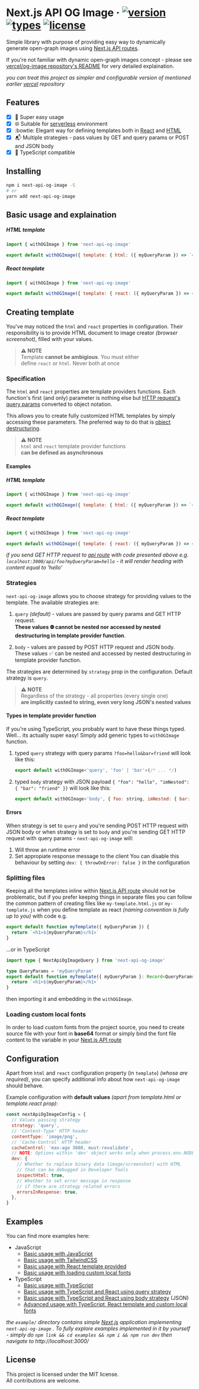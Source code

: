 # Next.js API OG Image &middot; [![version](https://badgen.net/npm/v/next-api-og-image)](https://www.npmjs.com/package/next-api-og-image) [![types](https://badgen.net/npm/types/next-api-og-image)](https://www.npmjs.com/package/next-api-og-image) [![license](https://badgen.net/npm/license/next-api-og-image)](https://github.com/neg4n/next-api-og-image/blob/main/LICENSE)

Simple library with purpose of providing easy way to dynamically  
generate open-graph images using [Next.js API routes][next-api-routes].

If you're not familiar with dynamic open-graph images concept - please see [vercel/og-image repository's README][vercel-og-image] for very detailed explaination.

_you can treat this project as simpler and configurable version of mentioned earlier [vercel][vercel] repository_

## Features

- [x] 🐄 Super easy usage
- [x] 🌐 Suitable for [serverless][vercel-serverless] environment
- [x] :bowtie: Elegant way for defining templates both in [React][react] and [HTML][html]
- [x] 📬 Multiple strategies - pass values by GET and query params or POST and JSON body
- [x] 🥷 TypeScript compatible

## Installing

```sh
npm i next-api-og-image -S
# or
yarn add next-api-og-image
```

## Basic usage and explaination

##### HTML template

```js
import { withOGImage } from 'next-api-og-image'

export default withOGImage({ template: { html: ({ myQueryParam }) => `<h1>${myQueryParam}</h1>` } })
```

##### React template

```js
import { withOGImage } from 'next-api-og-image'

export default withOGImage({ template: { react: ({ myQueryParam }) => <h1>{myQueryParam}</h1> } })
```

## Creating template

You've may noticed the `html` and `react` properties in configuration. Their responsibility is to provide HTML document to image creator _(browser screenshot)_, filled with your values.

> **⚠️ NOTE**  
> Template **cannot be ambigious**. You must either  
> define `react` or `html`. Never both at once

### Specification

The `html` and `react` properties are template providers functions. Each function's first (and only) parameter is nothing else but [HTTP request's query params][query-params] converted to object notation.

This allows you to create fully customized HTML templates by simply accessing these parameters. The preferred way to do that is [object destructuring][object-destructuring].

> **⚠️ NOTE**  
> `html` and `react` template provider functions  
> **can be defined as asynchronous**

#### Examples

##### HTML template

```js
import { withOGImage } from 'next-api-og-image'

export default withOGImage({ template: { html: ({ myQueryParam }) => `<h1>${myQueryParam}</h1>` } })
```

##### React template

```js
import { withOGImage } from 'next-api-og-image'

export default withOGImage({ template: { react: ({ myQueryParam }) => <h1>{myQueryParam}</h1> } })
```

_if you send GET HTTP request to [api route][next-api-routes] with code presented above e.g. `localhost:3000/api/foo?myQueryParam=hello` - it will render heading with content equal to 'hello'_

### Strategies

`next-api-og-image` allows you to choose strategy for providing values to the template. The available strategies are:

1. `query` _(default)_ - values are passed by query params and GET HTTP request.  
   **These values ⛔️ cannot be nested nor accessed by nested destructuring in template provider function**.

2. `body` - values are passed by POST HTTP request and JSON body.  
   These values ✅ can be nested and accessed by nested destructuring in template provider function.

The strategies are determined by `strategy` prop in the configuration. Default strategy is `query`.

> **⚠️ NOTE**  
> Regardless of the strategy - all properties (every single one)  
> **are implicitly casted to string, even very long JSON's nested values**

#### Types in template provider function

If you're using TypeScript, you probably want to have these things
typed. Well... its actually super easy! Simply add generic types to `withOGImage` function.

1. typed `query` strategy with query params `?foo=hello&bar=friend` will look like this:
   ```js
   export default withOGImage<'query', 'foo' | 'bar'>(/* ... */)
   ```
2. typed `body` strategy with JSON payload `{ "foo": "hello", "imNested": { "bar": "friend" }}` will look like this:
   ```js
   export default withOGImage<'body', { foo: string, imNested: { bar: string } }>({ strategy: 'body', /* ... */ })
   ```

#### Errors

When strategy is set to `query` and you're sending POST HTTP request with JSON body or when strategy is set to `body` and you're sending GET HTTP request with query params - `next-api-og-image` will:

1. Will throw an runtime error
2. Set appropiate response message to the client
   You can disable this behaviour by setting `dev: { throwOnError: false }` in the configuration

### Splitting files

Keeping all the templates inline within [Next.js API route][next-api-routes] should not be problematic, but if you prefer keeping things in separate files you can follow the common pattern of creating files like `my-template.html.js` or `my-template.js` when you define template as react _(naming convention is fully up to you)_ with code e.g.

```js
export default function myTemplate({ myQueryParam }) {
  return `<h1>${myQueryParam}</h1>`
}
```

...or in TypeScript

```ts
import type { NextApiOgImageQuery } from 'next-api-og-image'

type QueryParams = 'myQueryParam'
export default function myTemplate({ myQueryParam }: Record<QueryParams, string>) {
  return `<h1>${myQueryParam}</h1>`
}
```

then importing it and embedding in the `withOGImage`.

### Loading custom local fonts

In order to load custom fonts from the project source, you need to create source file with your font in **base64** format or simply bind the font file content to the variable in your [Next.js API route][next-api-routes]

## Configuration

Apart from `html` and `react` configuration property (in `template`) _(whose are required)_, you can specify additional info about how `next-api-og-image` should behave.

Example configuration with **default values** _(apart from template.html or template.react prop)_:

```js
const nextApiOgImageConfig = {
  // Values passing strategy
  strategy: 'query',
  // 'Content-Type' HTTP header
  contentType: 'image/png',
  // 'Cache-Control' HTTP header
  cacheControl: 'max-age 3600, must-revalidate',
  // NOTE: Options within 'dev' object works only when process.env.NODE_ENV === 'development'
  dev: {
    // Whether to replace binary data (image/screenshot) with HTML
    // that can be debugged in Developer Tools
    inspectHtml: true,
    // Whether to set error message in response
    // if there are strategy related errors
    errorsInResponse: true,
  },
}
```

## Examples

You can find more examples here:

- JavaScript
  - [Basic usage with JavaScript][basic]
  - [Basic usage with TailwindCSS][basic-tailwind]
  - [Basic usage with React template provided][basic-react]
  - [Basic usage with loading custom local fonts][basic-fonts-local]
- TypeScript
  - [Basic usage with TypeScript][basic-typescript]
  - [Basic usage with TypeScript and React using query strategy][basic-typescript-react-query]
  - [Basic usage with TypeScript and React using body strategy][basic-typescript-react-json] (JSON)
  - [Advanced usage with TypeScript, React template and custom local fonts][advanced-typescript-react]

_the `example/` directory contains simple [Next.js][next-homepage] application implementing `next-api-og-image` . To fully explore examples implemented in it by yourself - simply do `npm link && cd examples && npm i && npm run dev` then navigate to http://localhost:3000/_

## License

This project is licensed under the MIT license.  
All contributions are welcome.

[next-homepage]: https://nextjs.org/
[react]: https://reactjs.org
[html]: https://en.wikipedia.org/wiki/HTML
[object-destructuring]: https://developer.mozilla.org/en-US/docs/Web/JavaScript/Reference/Operators/Destructuring_assignment#object_destructuring
[query-params]: https://en.wikipedia.org/wiki/Query_string
[vercel-serverless]: https://vercel.com/docs/concepts/functions/introduction
[vercel]: https://vercel.com/
[vercel-og-image]: https://github.com/vercel/og-image#readme
[next-api-routes]: https://nextjs.org/docs/api-routes/introduction
[content-type]: https://developer.mozilla.org/en-US/docs/Web/HTTP/Headers/Content-Type
[cache-control]: https://developer.mozilla.org/en-US/docs/Web/HTTP/Headers/Cache-Control
[basic-typescript]: https://github.com/neg4n/next-api-og-image/tree/main/example/pages/api/basic-typescript.ts
[basic-tailwind]: https://github.com/neg4n/next-api-og-image/tree/main/example/pages/api/basic-tailwind.js
[basic-react]: https://github.com/neg4n/next-api-og-image/tree/main/example/pages/api/basic-react.js
[basic]: https://github.com/neg4n/next-api-og-image/tree/main/example/pages/api/basic.js
[basic-fonts-local]: https://github.com/neg4n/next-api-og-image/tree/main/example/pages/api/basic-custom-fonts-local.js
[advanced-typescript-react]: https://github.com/neg4n/next-api-og-image/tree/main/example/pages/api/advanced-typescript-react.tsx
[basic-typescript-react-query]: https://github.com/neg4n/next-api-og-image/tree/main/example/pages/api/basic-typescript-react-query.tsx
[basic-typescript-react-json]: https://github.com/neg4n/next-api-og-image/tree/main/example/pages/api/basic-typescript-react-json.tsx
